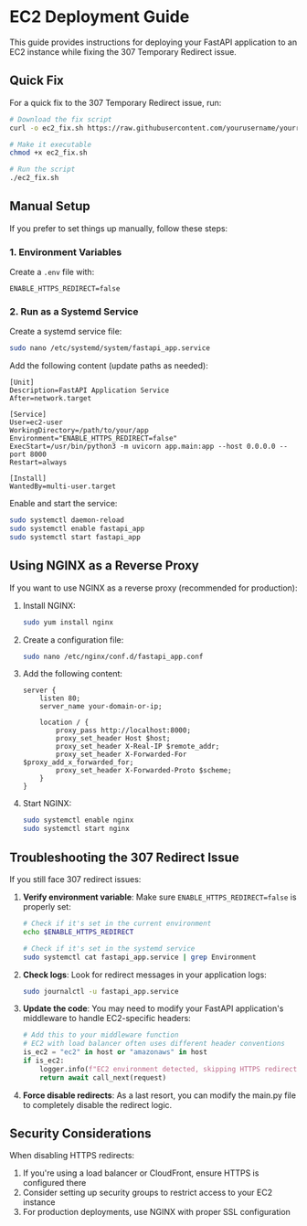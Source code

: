 # EC2 Deployment Guide

This guide provides instructions for deploying your FastAPI application to an EC2 instance while fixing the 307 Temporary Redirect issue.

## Quick Fix

For a quick fix to the 307 Temporary Redirect issue, run:

```bash
# Download the fix script
curl -o ec2_fix.sh https://raw.githubusercontent.com/yourusername/yourrepo/main/ec2_fix.sh

# Make it executable
chmod +x ec2_fix.sh

# Run the script
./ec2_fix.sh
```

## Manual Setup

If you prefer to set things up manually, follow these steps:

### 1. Environment Variables

Create a `.env` file with:

```
ENABLE_HTTPS_REDIRECT=false
```

### 2. Run as a Systemd Service

Create a systemd service file:

```bash
sudo nano /etc/systemd/system/fastapi_app.service
```

Add the following content (update paths as needed):

```
[Unit]
Description=FastAPI Application Service
After=network.target

[Service]
User=ec2-user
WorkingDirectory=/path/to/your/app
Environment="ENABLE_HTTPS_REDIRECT=false"
ExecStart=/usr/bin/python3 -m uvicorn app.main:app --host 0.0.0.0 --port 8000
Restart=always

[Install]
WantedBy=multi-user.target
```

Enable and start the service:

```bash
sudo systemctl daemon-reload
sudo systemctl enable fastapi_app
sudo systemctl start fastapi_app
```

## Using NGINX as a Reverse Proxy

If you want to use NGINX as a reverse proxy (recommended for production):

1. Install NGINX:
   ```bash
   sudo yum install nginx
   ```

2. Create a configuration file:
   ```bash
   sudo nano /etc/nginx/conf.d/fastapi_app.conf
   ```

3. Add the following content:
   ```
   server {
       listen 80;
       server_name your-domain-or-ip;

       location / {
           proxy_pass http://localhost:8000;
           proxy_set_header Host $host;
           proxy_set_header X-Real-IP $remote_addr;
           proxy_set_header X-Forwarded-For $proxy_add_x_forwarded_for;
           proxy_set_header X-Forwarded-Proto $scheme;
       }
   }
   ```

4. Start NGINX:
   ```bash
   sudo systemctl enable nginx
   sudo systemctl start nginx
   ```

## Troubleshooting the 307 Redirect Issue

If you still face 307 redirect issues:

1. **Verify environment variable**: Make sure `ENABLE_HTTPS_REDIRECT=false` is properly set:
   ```bash
   # Check if it's set in the current environment
   echo $ENABLE_HTTPS_REDIRECT
   
   # Check if it's set in the systemd service
   sudo systemctl cat fastapi_app.service | grep Environment
   ```

2. **Check logs**: Look for redirect messages in your application logs:
   ```bash
   sudo journalctl -u fastapi_app.service
   ```

3. **Update the code**: You may need to modify your FastAPI application's middleware to handle EC2-specific headers:
   ```python
   # Add this to your middleware function
   # EC2 with load balancer often uses different header conventions
   is_ec2 = "ec2" in host or "amazonaws" in host
   if is_ec2:
       logger.info(f"EC2 environment detected, skipping HTTPS redirect for {path}")
       return await call_next(request)
   ```

4. **Force disable redirects**: As a last resort, you can modify the main.py file to completely disable the redirect logic.

## Security Considerations

When disabling HTTPS redirects:

1. If you're using a load balancer or CloudFront, ensure HTTPS is configured there
2. Consider setting up security groups to restrict access to your EC2 instance
3. For production deployments, use NGINX with proper SSL configuration 